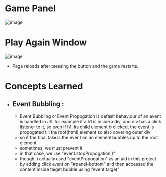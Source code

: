 # Game Panel
![image](https://github.com/user-attachments/assets/d26aee69-a801-4274-bcc0-fd6044323bc1)

# Play Again Window
![image](https://github.com/user-attachments/assets/2375525e-2dae-4927-91dc-b23e1d46c322)

- Page reloads after pressing the button and the game restarts.

# Concepts Learned
- ## Event Bubbling :
     - Event Bubbling or Event Propogation is default behaviour of an event is handled in JS, for example if a h1 is inside a div, and div has a click listener to it, so even if h1, its child element is clicked, the event is propogated till the root(html) element so also covering outer div
     - so if the final take is the event on an element bubbles up to the root element.
     - sometimes, we must prevent it
     - in that case, we use "event.stopPropogation()"
     - though, i actually used "eventPropogation" as an aid in this project by adding click event on "#panel-bottom" and then accessed the content inside target bubble using "event.target"
